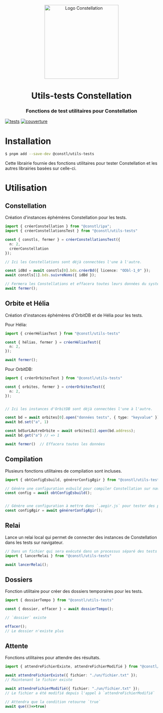 <p align="center">
  <a href="https://docu.réseau-constellation.ca" title="Constellation">
    <img src="https://docu.xn--rseau-constellation-bzb.ca/logo.svg" alt="Logo Constellation" width="244" />
  </a>
</p>
<h1 align="center">Utils-tests Constellation</h1>
<h3 align="center">Fonctions de test utilitaires pour Constellation</h3>

[![tests](https://github.com/reseau-constellation/utils-tests/actions/workflows/tests.yml/badge.svg?branch=main)](https://github.com/reseau-constellation/utils-tests/actions/workflows/tests.yml)
[![couverture](https://codecov.io/github/reseau-constellation/utils-tests/graph/badge.svg)](https://codecov.io/github/reseau-constellation/utils-tests)

# Installation
```sh
$ pnpm add --save-dev @constl/utils-tests
```

Cette librairie fournie des fonctions utilitaires pour tester Constellation et les autres librairies basées
sur celle-ci.

# Utilisation

## Constellation
Création d'instances éphémères Constellation pour les tests.

```ts
import { créerConstellation } from "@constl/ipa";
import { créerConstellationsTest } from "@constl/utils-tests"

const { constls, fermer } = créerConstellationsTest({
  n: 2,
  créerConstellation
});

// Ici les Constellations sont déjà connectées l'une à l'autre.

const idBd = await constls[0].bds.créerBd({ licence: "ODbl-1_0" });
await constls[1].bds.suivreNoms({ idBd });

// Fermera les Constellations et effacera toutes leurs données du système
await fermer();

```

## Orbite et Hélia
Création d'instances éphémères d'OrbitDB et de Hélia pour les tests.

Pour Hélia:

```ts
import { créerHéliasTest } from "@constl/utils-tests"

const { hélias, fermer } = créerHéliasTest({
  n: 2,
});

await fermer();
```

Pour OrbitDB:
```ts
import { créerOrbitesTest } from "@constl/utils-tests"

const { orbites, fermer } = créerOrbitesTest({
  n: 2,
});


// Ici les instances d'OrbitDB sont déjà connectées l'une à l'autre.

const bd = await orbites[0].open("données tests", { type: "keyvalue" });
await bd.set("a", 1)

const bdSurLAutreOrbite = await orbites[1].open(bd.address);
await bd.get("a") // => 1

await fermer()  // Effacera toutes les données
```



## Compilation
Plusieurs fonctions utilitaires de compilation sont incluses.

```ts
import { obtConfigEsbuild, générerConfigÆgir } from "@constl/utils-tests"

// Génère une configuration esbuild pour compiler Constellation sur navigateur
const config = await obtConfigEsbuild();


// Génère une configuration à mettre dans `.aegir.js` pour tester des projets avec Ægir (https://github.com/ipfs/aegir). Gère automatiquement la création d'un relai si nécessaire pour vos tests.
const configÆgir = await générerConfigÆgir();

```

## Relai
Lance un relai local qui permet de connecter des instances de Constellation dans les tests sur navigateur.

```ts
// Dans un fichier qui sera exécuté dans un processus séparé des tests (p. ex., `.aegir.js`, voir https://github.com/ipfs/aegir);
import { lancerRelai } from "@constl/utils-tests"

await lancerRelai();

```

## Dossiers
Fonction utilitaire pour créer des dossiers temporaires pour les tests.

```ts
import { dossierTempo } from "@constl/utils-tests"

const { dossier, effacer } = await dossierTempo();

// `dossier` existe

effacer();
// Le dossier n'existe plus
```

## Attente
Fonctions utilitaires pour attendre des résultats.

```ts
import { attendreFichierExiste, attendreFichierModifié } from "@constl/utils-tests"

await attendreFichierExiste({ fichier: "./un/fichier.txt" });
// Maintenant le fichier existe

await attendreFichierModifié({ fichier: "./un/fichier.txt" });
// Le fichier a été modifié depuis l'appel à `attendreFichierModifié`

// Attendra que la condition retourne `true`
await que(()=>true)
```

